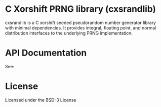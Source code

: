 # C Xorshift PRNG library (cxsrandlib)
cxsrandlib is a C xorshift seeded pseudorandom number generator library with minimal dependencies. It provides integral, floating point, and normal distribution interfaces to the underlying PRNG implementation.

# API Documentation
See:

# License
Licensed under the BSD-3 License

